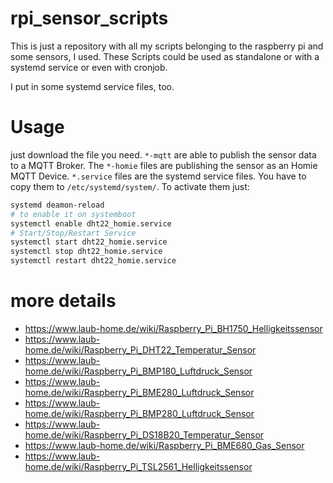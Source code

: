 # rpi_sensor_scripts
This is just a repository with all my scripts belonging to the raspberry pi and some sensors, I used. These Scripts could be used as standalone or with a systemd service or even with cronjob.

I put in some systemd service files, too.

# Usage
just download the file you need. `*-mqtt` are able to publish the sensor data to a MQTT Broker. The `*-homie` files are publishing the sensor as an Homie MQTT Device. `*.service` files are the systemd service files. You have to copy them to `/etc/systemd/system/`. To activate them just:
```bash
systemd deamon-reload
# to enable it on systemboot
systemctl enable dht22_homie.service
# Start/Stop/Restart Service
systemctl start dht22_homie.service
systemctl stop dht22_homie.service
systemctl restart dht22_homie.service
```

# more details
* https://www.laub-home.de/wiki/Raspberry_Pi_BH1750_Helligkeitssensor
* https://www.laub-home.de/wiki/Raspberry_Pi_DHT22_Temperatur_Sensor
* https://www.laub-home.de/wiki/Raspberry_Pi_BMP180_Luftdruck_Sensor
* https://www.laub-home.de/wiki/Raspberry_Pi_BME280_Luftdruck_Sensor
* https://www.laub-home.de/wiki/Raspberry_Pi_BMP280_Luftdruck_Sensor
* https://www.laub-home.de/wiki/Raspberry_Pi_DS18B20_Temperatur_Sensor
* https://www.laub-home.de/wiki/Raspberry_Pi_BME680_Gas_Sensor
* https://www.laub-home.de/wiki/Raspberry_Pi_TSL2561_Helligkeitssensor
